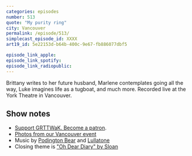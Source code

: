 ```yaml
---
categories: episodes
number: 513
quote: "My purity ring"
city: Vancouver
permalink: /episode/513/
simplecast_episode_id: XXXX
art19_id: 5e22153d-b64b-400c-9e67-fb886077dbf5

episode_link_apple: 
episode_link_spotify: 
episode_link_radiopublic: 
---
```


Brittany writes to her future husband, Marlene contemplates going all the way, Luke imagines life as a tugboat, and much more. Recorded live at the York Theatre in Vancouver.

## Show notes
* [Support GRTTWaK. Become a patron](https://grownupsreadthingstheywroteaskids.com/support/?utm_source=podcast&utm_medium=referral&utm_campaign=513).
* [Photos from our Vancouver event](https://www.facebook.com/media/set/?set=a.10155895650783600.1073741916.121054468599&type=1&l=54476f9e04)
* Music by [Podington Bear](https://geo.itunes.apple.com/us/artist/podington-bear/id250459572?at=10lR7u&mt=1&app=music) and [Lullatone](https://geo.itunes.apple.com/us/artist/lullatone/id34467705?at=10lR7u&mt=1&app=music)
* Closing theme is ["Oh Dear Diary" by Sloan](http://sloan.spinshop.com/details/9850)